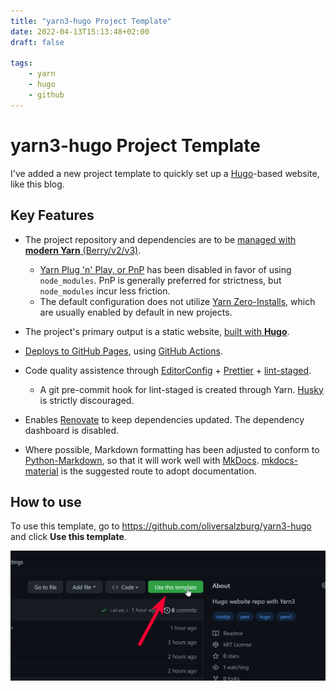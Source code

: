 ```yaml
---
title: "yarn3-hugo Project Template"
date: 2022-04-13T15:13:48+02:00
draft: false

tags:
    - yarn
    - hugo
    - github
---
```


# yarn3-hugo Project Template

I've added a new project template to quickly set up a [Hugo](https://gohugo.io)-based website, like this blog.

## Key Features

-   The project repository and dependencies are to be [managed with **modern Yarn** (Berry/v2/v3)](https://yarnpkg.com/).

    -   [Yarn Plug 'n' Play, or PnP](https://yarnpkg.com/features/pnp) has been disabled in favor of using `node_modules`. PnP is generally preferred for strictness, but `node_modules` incur less friction.
    -   The default configuration does not utilize [Yarn Zero-Installs](https://yarnpkg.com/features/zero-installs), which are usually enabled by default in new projects.

-   The project's primary output is a static website, [built with **Hugo**](https://gohugo.io/).

-   [Deploys to GitHub Pages](https://pages.github.com/), using [GitHub Actions](https://github.com/features/actions).

-   Code quality assistence through [EditorConfig](https://editorconfig.org/) + [Prettier](https://prettier.io/) + [lint-staged](https://github.com/okonet/lint-staged).

    -   A git pre-commit hook for lint-staged is created through Yarn. [Husky](https://github.com/typicode/husky) is strictly discouraged.

-   Enables [Renovate](https://github.com/renovatebot/renovate) to keep dependencies updated. The dependency dashboard is disabled.

-   Where possible, Markdown formatting has been adjusted to conform to [Python-Markdown](https://python-markdown.github.io/#differences), so that it will work well with [MkDocs](https://www.mkdocs.org/). [mkdocs-material](https://squidfunk.github.io/mkdocs-material/) is the suggested route to adopt documentation.

## How to use

To use this template, go to <https://github.com/oliversalzburg/yarn3-hugo> and click **Use this template**.

![image-20220413170311704](index.assets/image-20220413164242376.png)
